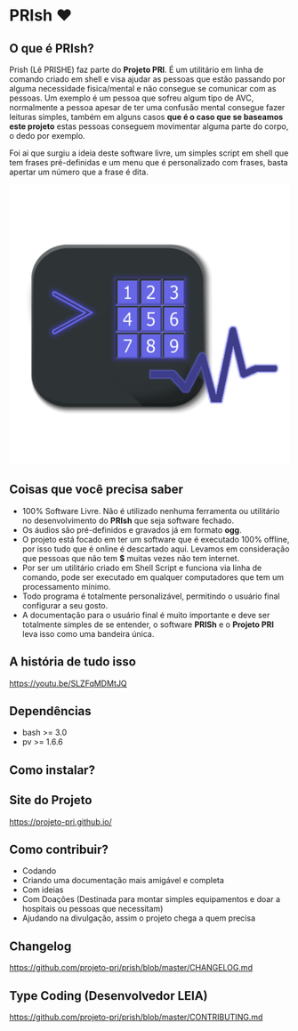 # PRIsh ❤

## O que é PRIsh?
Prish (Lê PRISHE) faz parte do **Projeto PRI**. É um utilitário em linha de comando criado em shell e visa ajudar as pessoas que estão passando por alguma necessidade fisica/mental e não consegue se comunicar com as pessoas.
Um exemplo é um pessoa que sofreu algum tipo de AVC, normalmente a pessoa apesar de ter uma confusão mental consegue fazer leituras simples, também em alguns casos **que é o caso que se baseamos este projeto** estas pessoas conseguem movimentar alguma parte do corpo, o dedo por exemplo.

Foi ai que surgiu a ideia deste software livre, um simples script em shell que tem frases pré-definidas e um menu que é personalizado com frases, basta apertar um número que a frase é dita.

![PRIsh Logo](prish.png)

## Coisas que você precisa saber
- 100% Software Livre. Não é utilizado nenhuma ferramenta ou utilitário no desenvolvimento do **PRIsh** que seja software fechado.
- Os áudios são pré-definidos e gravados já em formato **ogg**.
- O projeto está focado em ter um software que é executado 100% offline, por isso tudo que é online é descartado aqui. Levamos em consideração que pessoas que não tem **$** muitas vezes não tem internet.
- Por ser um utilitário criado em Shell Script e funciona via linha de comando, pode ser executado em qualquer computadores que tem um processamento mínimo.
- Todo programa é totalmente personalizável, permitindo o usuário final configurar a seu gosto.
- A documentação para o usuário final é muito importante e deve ser totalmente simples de se entender, o software **PRISh** e o **Projeto PRI** leva isso como uma bandeira única.

## A história de tudo isso
https://youtu.be/SLZFqMDMtJQ

## Dependências
- bash >= 3.0
- pv   >= 1.6.6 

## Como instalar?


## Site do Projeto
https://projeto-pri.github.io/

## Como contribuir?
- Codando
- Criando uma documentação mais amigável e completa
- Com ideias
- Com Doações (Destinada para montar simples equipamentos e doar a hospitais ou pessoas que necessitam)
- Ajudando na divulgação, assim o projeto chega a quem precisa

## Changelog
https://github.com/projeto-pri/prish/blob/master/CHANGELOG.md

## Type Coding (Desenvolvedor LEIA)
https://github.com/projeto-pri/prish/blob/master/CONTRIBUTING.md
